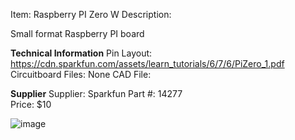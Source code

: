 

Item:         Raspberry PI Zero W
Description:  

Small format Raspberry PI board

**Technical Information**
Pin Layout:            https://cdn.sparkfun.com/assets/learn_tutorials/6/7/6/PiZero_1.pdf
Circuitboard Files:   None
CAD File:

**Supplier**
Supplier:             Sparkfun
Part #:               14277          
Price:                $10


![image](https://user-images.githubusercontent.com/7740478/211364113-c8550eb6-e75e-43bf-8f6f-fdf5e34b066a.png)


